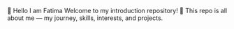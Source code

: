 👋 Hello I am Fatima
Welcome to my introduction repository! 🌸   This repo is all about me — my journey, skills, interests, and projects.
